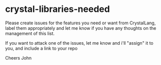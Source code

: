 # crystal-libraries-needed

Please create issues for the features you need or want from CrystalLang, label them appropriately and let me know if you have any thoughts on the management of this list.

If you want to attack one of the issues, let me know and i'll "assign" it to you, and include a link to your repo

Cheers John
